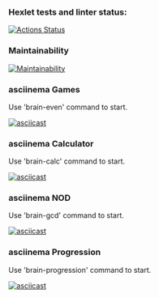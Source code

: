### Hexlet tests and linter status:
[![Actions Status](https://github.com/GatyzkayaGeka/frontend-project-44/workflows/hexlet-check/badge.svg)](https://github.com/GatyzkayaGeka/frontend-project-44/actions)

### Maintainability
[![Maintainability](https://api.codeclimate.com/v1/badges/6fa9b3970527baf94b5b/maintainability)](https://codeclimate.com/github/GatyzkayaGeka/frontend-project-44/maintainability)

### asciinema Games

Use 'brain-even' command to start.

[![asciicast](https://asciinema.org/a/c9R5WPxi4h2zG40AaVBOsqy9D.svg)](https://asciinema.org/a/c9R5WPxi4h2zG40AaVBOsqy9D)

### asciinema Calculator

Use 'brain-calc' command to start.

[![asciicast](https://asciinema.org/a/538589.svg)](https://asciinema.org/a/538589)

### asciinema NOD

Use 'brain-gcd' command to start.

[![asciicast](https://asciinema.org/a/538696.svg)](https://asciinema.org/a/538696)

### asciinema Progression

Use 'brain-progression' command to start.

[![asciicast](https://asciinema.org/a/539457.svg)](https://asciinema.org/a/539457)